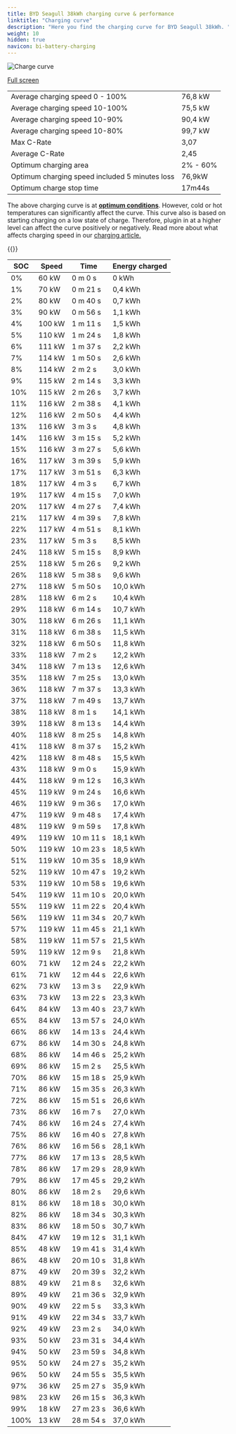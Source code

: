 ```yaml
---
title: BYD Seagull 38kWh charging curve & performance
linktitle: "Charging curve"
description: "Here you find the charging curve for BYD Seagull 38kWh. "
weight: 10
hidden: true
navicon: bi-battery-charging
---
```

<!-- markdownlint-disable MD033 -->
<img src="../chargingcurve.svg" alt="Charge curve" class="img-fluid">

[Full screen](../chargingcurve.svg)


<table class="table table-striped">
<tbody>
<tr>
<td>Average charging speed 0 - 100% </td><td>76,8 kW</td>
</tr>
<tr>
<td>Average charging speed 10-100%</td><td>75,5 kW</td>
</tr>
<tr>
<td>Average charging speed 10-90%</td><td>90,4 kW</td>
</tr>
<tr>
<td>Average charging speed 10-80%</td><td>99,7 kW</td>
</tr>
<tr>
<td>Max C-Rate</td><td>3,07</td>
</tr>
<tr>
<td>Average C-Rate</td><td>2,45</td>
</tr>
<tr>
<td>Optimum charging area</td><td>2% - 60%</td>
</tr>
<tr>
<td>Optimum charging speed included 5 minutes loss</td><td>76,9kW</td>
</tr>
<tr>
<td>Optimum charge stop time</td><td>17m44s</td>
</tr>
</tbody>
</table>


The above charging curve is at **[optimum conditions](../../../../../technology/battery/charging/#temperature)**. However, cold or hot temperatures can significantly affect the curve. This curve also is based on starting charging on a low state of charge. Therefore, plugin in at a higher level can affect the curve positively or negatively. Read more about what affects charging speed in our [charging article.](../../../../../technology/battery/charging/) 


{{<evkxdisplayaddarticle />}}
<table class="table table-striped">
<thead>
<tr><th>SOC</th><th>Speed</th><th>Time</th><th>Energy charged</th></tr>
</thead>
<tbody>
<tr>
<td>0%</td><td>60 kW</td><td> 0 m 0 s </td><td>0 kWh </td>
</tr>
<tr>
<td>1%</td><td>70 kW</td><td> 0 m 21 s </td><td>0,4 kWh </td>
</tr>
<tr>
<td>2%</td><td>80 kW</td><td> 0 m 40 s </td><td>0,7 kWh </td>
</tr>
<tr>
<td>3%</td><td>90 kW</td><td> 0 m 56 s </td><td>1,1 kWh </td>
</tr>
<tr>
<td>4%</td><td>100 kW</td><td> 1 m 11 s </td><td>1,5 kWh </td>
</tr>
<tr>
<td>5%</td><td>110 kW</td><td> 1 m 24 s </td><td>1,8 kWh </td>
</tr>
<tr>
<td>6%</td><td>111 kW</td><td> 1 m 37 s </td><td>2,2 kWh </td>
</tr>
<tr>
<td>7%</td><td>114 kW</td><td> 1 m 50 s </td><td>2,6 kWh </td>
</tr>
<tr>
<td>8%</td><td>114 kW</td><td> 2 m 2 s </td><td>3,0 kWh </td>
</tr>
<tr>
<td>9%</td><td>115 kW</td><td> 2 m 14 s </td><td>3,3 kWh </td>
</tr>
<tr>
<td>10%</td><td>115 kW</td><td> 2 m 26 s </td><td>3,7 kWh </td>
</tr>
<tr>
<td>11%</td><td>116 kW</td><td> 2 m 38 s </td><td>4,1 kWh </td>
</tr>
<tr>
<td>12%</td><td>116 kW</td><td> 2 m 50 s </td><td>4,4 kWh </td>
</tr>
<tr>
<td>13%</td><td>116 kW</td><td> 3 m 3 s </td><td>4,8 kWh </td>
</tr>
<tr>
<td>14%</td><td>116 kW</td><td> 3 m 15 s </td><td>5,2 kWh </td>
</tr>
<tr>
<td>15%</td><td>116 kW</td><td> 3 m 27 s </td><td>5,6 kWh </td>
</tr>
<tr>
<td>16%</td><td>117 kW</td><td> 3 m 39 s </td><td>5,9 kWh </td>
</tr>
<tr>
<td>17%</td><td>117 kW</td><td> 3 m 51 s </td><td>6,3 kWh </td>
</tr>
<tr>
<td>18%</td><td>117 kW</td><td> 4 m 3 s </td><td>6,7 kWh </td>
</tr>
<tr>
<td>19%</td><td>117 kW</td><td> 4 m 15 s </td><td>7,0 kWh </td>
</tr>
<tr>
<td>20%</td><td>117 kW</td><td> 4 m 27 s </td><td>7,4 kWh </td>
</tr>
<tr>
<td>21%</td><td>117 kW</td><td> 4 m 39 s </td><td>7,8 kWh </td>
</tr>
<tr>
<td>22%</td><td>117 kW</td><td> 4 m 51 s </td><td>8,1 kWh </td>
</tr>
<tr>
<td>23%</td><td>117 kW</td><td> 5 m 3 s </td><td>8,5 kWh </td>
</tr>
<tr>
<td>24%</td><td>118 kW</td><td> 5 m 15 s </td><td>8,9 kWh </td>
</tr>
<tr>
<td>25%</td><td>118 kW</td><td> 5 m 26 s </td><td>9,2 kWh </td>
</tr>
<tr>
<td>26%</td><td>118 kW</td><td> 5 m 38 s </td><td>9,6 kWh </td>
</tr>
<tr>
<td>27%</td><td>118 kW</td><td> 5 m 50 s </td><td>10,0 kWh </td>
</tr>
<tr>
<td>28%</td><td>118 kW</td><td> 6 m 2 s </td><td>10,4 kWh </td>
</tr>
<tr>
<td>29%</td><td>118 kW</td><td> 6 m 14 s </td><td>10,7 kWh </td>
</tr>
<tr>
<td>30%</td><td>118 kW</td><td> 6 m 26 s </td><td>11,1 kWh </td>
</tr>
<tr>
<td>31%</td><td>118 kW</td><td> 6 m 38 s </td><td>11,5 kWh </td>
</tr>
<tr>
<td>32%</td><td>118 kW</td><td> 6 m 50 s </td><td>11,8 kWh </td>
</tr>
<tr>
<td>33%</td><td>118 kW</td><td> 7 m 2 s </td><td>12,2 kWh </td>
</tr>
<tr>
<td>34%</td><td>118 kW</td><td> 7 m 13 s </td><td>12,6 kWh </td>
</tr>
<tr>
<td>35%</td><td>118 kW</td><td> 7 m 25 s </td><td>13,0 kWh </td>
</tr>
<tr>
<td>36%</td><td>118 kW</td><td> 7 m 37 s </td><td>13,3 kWh </td>
</tr>
<tr>
<td>37%</td><td>118 kW</td><td> 7 m 49 s </td><td>13,7 kWh </td>
</tr>
<tr>
<td>38%</td><td>118 kW</td><td> 8 m 1 s </td><td>14,1 kWh </td>
</tr>
<tr>
<td>39%</td><td>118 kW</td><td> 8 m 13 s </td><td>14,4 kWh </td>
</tr>
<tr>
<td>40%</td><td>118 kW</td><td> 8 m 25 s </td><td>14,8 kWh </td>
</tr>
<tr>
<td>41%</td><td>118 kW</td><td> 8 m 37 s </td><td>15,2 kWh </td>
</tr>
<tr>
<td>42%</td><td>118 kW</td><td> 8 m 48 s </td><td>15,5 kWh </td>
</tr>
<tr>
<td>43%</td><td>118 kW</td><td> 9 m 0 s </td><td>15,9 kWh </td>
</tr>
<tr>
<td>44%</td><td>118 kW</td><td> 9 m 12 s </td><td>16,3 kWh </td>
</tr>
<tr>
<td>45%</td><td>119 kW</td><td> 9 m 24 s </td><td>16,6 kWh </td>
</tr>
<tr>
<td>46%</td><td>119 kW</td><td> 9 m 36 s </td><td>17,0 kWh </td>
</tr>
<tr>
<td>47%</td><td>119 kW</td><td> 9 m 48 s </td><td>17,4 kWh </td>
</tr>
<tr>
<td>48%</td><td>119 kW</td><td> 9 m 59 s </td><td>17,8 kWh </td>
</tr>
<tr>
<td>49%</td><td>119 kW</td><td> 10 m 11 s </td><td>18,1 kWh </td>
</tr>
<tr>
<td>50%</td><td>119 kW</td><td> 10 m 23 s </td><td>18,5 kWh </td>
</tr>
<tr>
<td>51%</td><td>119 kW</td><td> 10 m 35 s </td><td>18,9 kWh </td>
</tr>
<tr>
<td>52%</td><td>119 kW</td><td> 10 m 47 s </td><td>19,2 kWh </td>
</tr>
<tr>
<td>53%</td><td>119 kW</td><td> 10 m 58 s </td><td>19,6 kWh </td>
</tr>
<tr>
<td>54%</td><td>119 kW</td><td> 11 m 10 s </td><td>20,0 kWh </td>
</tr>
<tr>
<td>55%</td><td>119 kW</td><td> 11 m 22 s </td><td>20,4 kWh </td>
</tr>
<tr>
<td>56%</td><td>119 kW</td><td> 11 m 34 s </td><td>20,7 kWh </td>
</tr>
<tr>
<td>57%</td><td>119 kW</td><td> 11 m 45 s </td><td>21,1 kWh </td>
</tr>
<tr>
<td>58%</td><td>119 kW</td><td> 11 m 57 s </td><td>21,5 kWh </td>
</tr>
<tr>
<td>59%</td><td>119 kW</td><td> 12 m 9 s </td><td>21,8 kWh </td>
</tr>
<tr>
<td>60%</td><td>71 kW</td><td> 12 m 24 s </td><td>22,2 kWh </td>
</tr>
<tr>
<td>61%</td><td>71 kW</td><td> 12 m 44 s </td><td>22,6 kWh </td>
</tr>
<tr>
<td>62%</td><td>73 kW</td><td> 13 m 3 s </td><td>22,9 kWh </td>
</tr>
<tr>
<td>63%</td><td>73 kW</td><td> 13 m 22 s </td><td>23,3 kWh </td>
</tr>
<tr>
<td>64%</td><td>84 kW</td><td> 13 m 40 s </td><td>23,7 kWh </td>
</tr>
<tr>
<td>65%</td><td>84 kW</td><td> 13 m 57 s </td><td>24,0 kWh </td>
</tr>
<tr>
<td>66%</td><td>86 kW</td><td> 14 m 13 s </td><td>24,4 kWh </td>
</tr>
<tr>
<td>67%</td><td>86 kW</td><td> 14 m 30 s </td><td>24,8 kWh </td>
</tr>
<tr>
<td>68%</td><td>86 kW</td><td> 14 m 46 s </td><td>25,2 kWh </td>
</tr>
<tr>
<td>69%</td><td>86 kW</td><td> 15 m 2 s </td><td>25,5 kWh </td>
</tr>
<tr>
<td>70%</td><td>86 kW</td><td> 15 m 18 s </td><td>25,9 kWh </td>
</tr>
<tr>
<td>71%</td><td>86 kW</td><td> 15 m 35 s </td><td>26,3 kWh </td>
</tr>
<tr>
<td>72%</td><td>86 kW</td><td> 15 m 51 s </td><td>26,6 kWh </td>
</tr>
<tr>
<td>73%</td><td>86 kW</td><td> 16 m 7 s </td><td>27,0 kWh </td>
</tr>
<tr>
<td>74%</td><td>86 kW</td><td> 16 m 24 s </td><td>27,4 kWh </td>
</tr>
<tr>
<td>75%</td><td>86 kW</td><td> 16 m 40 s </td><td>27,8 kWh </td>
</tr>
<tr>
<td>76%</td><td>86 kW</td><td> 16 m 56 s </td><td>28,1 kWh </td>
</tr>
<tr>
<td>77%</td><td>86 kW</td><td> 17 m 13 s </td><td>28,5 kWh </td>
</tr>
<tr>
<td>78%</td><td>86 kW</td><td> 17 m 29 s </td><td>28,9 kWh </td>
</tr>
<tr>
<td>79%</td><td>86 kW</td><td> 17 m 45 s </td><td>29,2 kWh </td>
</tr>
<tr>
<td>80%</td><td>86 kW</td><td> 18 m 2 s </td><td>29,6 kWh </td>
</tr>
<tr>
<td>81%</td><td>86 kW</td><td> 18 m 18 s </td><td>30,0 kWh </td>
</tr>
<tr>
<td>82%</td><td>86 kW</td><td> 18 m 34 s </td><td>30,3 kWh </td>
</tr>
<tr>
<td>83%</td><td>86 kW</td><td> 18 m 50 s </td><td>30,7 kWh </td>
</tr>
<tr>
<td>84%</td><td>47 kW</td><td> 19 m 12 s </td><td>31,1 kWh </td>
</tr>
<tr>
<td>85%</td><td>48 kW</td><td> 19 m 41 s </td><td>31,4 kWh </td>
</tr>
<tr>
<td>86%</td><td>48 kW</td><td> 20 m 10 s </td><td>31,8 kWh </td>
</tr>
<tr>
<td>87%</td><td>49 kW</td><td> 20 m 39 s </td><td>32,2 kWh </td>
</tr>
<tr>
<td>88%</td><td>49 kW</td><td> 21 m 8 s </td><td>32,6 kWh </td>
</tr>
<tr>
<td>89%</td><td>49 kW</td><td> 21 m 36 s </td><td>32,9 kWh </td>
</tr>
<tr>
<td>90%</td><td>49 kW</td><td> 22 m 5 s </td><td>33,3 kWh </td>
</tr>
<tr>
<td>91%</td><td>49 kW</td><td> 22 m 34 s </td><td>33,7 kWh </td>
</tr>
<tr>
<td>92%</td><td>49 kW</td><td> 23 m 2 s </td><td>34,0 kWh </td>
</tr>
<tr>
<td>93%</td><td>50 kW</td><td> 23 m 31 s </td><td>34,4 kWh </td>
</tr>
<tr>
<td>94%</td><td>50 kW</td><td> 23 m 59 s </td><td>34,8 kWh </td>
</tr>
<tr>
<td>95%</td><td>50 kW</td><td> 24 m 27 s </td><td>35,2 kWh </td>
</tr>
<tr>
<td>96%</td><td>50 kW</td><td> 24 m 55 s </td><td>35,5 kWh </td>
</tr>
<tr>
<td>97%</td><td>36 kW</td><td> 25 m 27 s </td><td>35,9 kWh </td>
</tr>
<tr>
<td>98%</td><td>23 kW</td><td> 26 m 15 s </td><td>36,3 kWh </td>
</tr>
<tr>
<td>99%</td><td>18 kW</td><td> 27 m 23 s </td><td>36,6 kWh </td>
</tr>
<tr>
<td>100%</td><td>13 kW</td><td> 28 m 54 s </td><td>37,0 kWh </td>
</tr>
</tbody>
</table>

